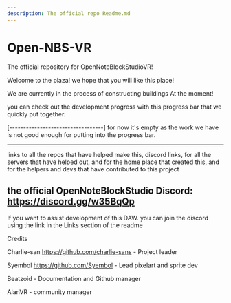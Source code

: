 ```yaml
---
description: The official repo Readme.md
---
```


# Open-NBS-VR

The official repository for OpenNoteBlockStudioVR!

Welcome to the plaza! we hope that you will like this place!

We are currently in the process of constructing buildings At the moment!

you can check out the development progress with this progress bar that we quickly put together.

[----------------------------------] for now it's empty as the work we have is not good enough for putting into the progress bar.

***

links to all the repos that have helped make this, discord links, for all the servers that have helped out, and for the home place that created this, and for the helpers and devs that have contributed to this project

## the official OpenNoteBlockStudio Discord: https://discord.gg/w35BqQp

If you want to assist development of this DAW. you can join the discord using the link in the Links section of the readme

Credits

Charlie-san​  https://github.com/charlie-sans - Project leader

Syembol https://github.com/Syembol​    - Lead pixelart and sprite dev

​Beatzoid    - Documentation and Github manager

AlanVR      - community manager
